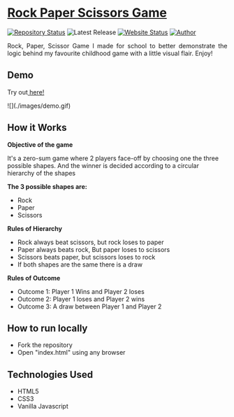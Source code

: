 # <a href="https://adam20058.github.io/Rock-Paper-Scissors/" target="_blank"> Rock Paper Scissors Game</a>

[![Repository Status](https://img.shields.io/badge/Repository%20Status-Maintained-dark%20green.svg)](https://github.com/Adam20058/Rock-Paper-Scissors)
![Latest Release](https://img.shields.io/github/last-commit/Adam20058/Rock-Paper-Scissors)
[![Website Status](https://img.shields.io/badge/Website%20Status-Online-green)](https://adam20058.github.io/Rock-Paper-Scissors/)
[![Author](https://img.shields.io/badge/Author-Adam%20Jemal-blue.svg)](https://www.linkedin.com/in/adamjemal/)

<p align="justify"> Rock, Paper, Scissor Game I made for school to better demonstrate the logic behind my favourite childhood game with a little visual flair. Enjoy!</p>

## Demo

<p>Try out<a href = "https://adam20058.github.io/Rock-Paper-Scissors/"> here! </a></p>
![](./images/demo.gif)

## How it Works

<div>
  <b>Objective of the game</b><br/>
  <p>It's a zero-sum game where 2 players face-off by choosing one the three possible shapes. And the winner is decided according to a circular hierarchy of the shapes</p>
  </div>
<div>
<b>The 3 possible shapes are:</b>
<ul>
<li>Rock</li>
<li>Paper</li>
<li>Scissors</li>
</ul>
</div>

<div>
  <b>Rules of Hierarchy</b><br/>
<ul>
<li>Rock always beat scissors, but rock loses to paper</li>
<li>Paper always beats rock, But paper loses to scissors</li>
<li>Scissors beats paper, but scissors loses to rock</li>
<li>If both shapes are the same there is a draw</li>
</ul>
</div>

<div>
  <b>Rules of Outcome</b><br/>
<ul>
<li>Outcome 1: Player 1 Wins and Player 2 loses</li>
<li>Outcome 2: Player 1 loses and Player 2 wins</li>
<li>Outcome 3: A draw between Player 1 and Player 2</li>
</ul>
</div>

## How to run locally

<div>
<ul>
<li>Fork the repository</li>
<li>Open "index.html" using any browser</li>
</ul>
</div>

## Technologies Used

<div>
<ul>
<li>HTML5</li>
<li>CSS3</li>
<li>Vanilla Javascript</li>
</ul>
</div>
